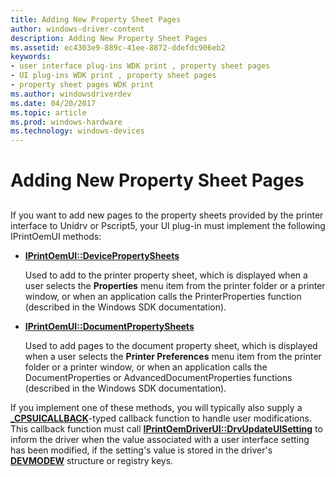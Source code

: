 ```yaml
---
title: Adding New Property Sheet Pages
author: windows-driver-content
description: Adding New Property Sheet Pages
ms.assetid: ec4303e9-889c-41ee-8872-ddefdc906eb2
keywords:
- user interface plug-ins WDK print , property sheet pages
- UI plug-ins WDK print , property sheet pages
- property sheet pages WDK print
ms.author: windowsdriverdev
ms.date: 04/20/2017
ms.topic: article
ms.prod: windows-hardware
ms.technology: windows-devices
---
```


# Adding New Property Sheet Pages


## <a href="" id="ddk-adding-new-property-sheet-pages-gg"></a>


If you want to add new pages to the property sheets provided by the printer interface to Unidrv or Pscript5, your UI plug-in must implement the following IPrintOemUI methods:

-   [**IPrintOemUI::DevicePropertySheets**](https://msdn.microsoft.com/library/windows/hardware/ff554165)

    Used to add to the printer property sheet, which is displayed when a user selects the **Properties** menu item from the printer folder or a printer window, or when an application calls the PrinterProperties function (described in the Windows SDK documentation).

-   [**IPrintOemUI::DocumentPropertySheets**](https://msdn.microsoft.com/library/windows/hardware/ff554173)

    Used to add pages to the document property sheet, which is displayed when a user selects the **Printer Preferences** menu item from the printer folder or a printer window, or when an application calls the DocumentProperties or AdvancedDocumentProperties functions (described in the Windows SDK documentation).

If you implement one of these methods, you will typically also supply a [**\_CPSUICALLBACK**](https://msdn.microsoft.com/library/windows/hardware/ff564313)-typed callback function to handle user modifications. This callback function must call [**IPrintOemDriverUI::DrvUpdateUISetting**](https://msdn.microsoft.com/library/windows/hardware/ff553115) to inform the driver when the value associated with a user interface setting has been modified, if the setting's value is stored in the driver's [**DEVMODEW**](https://msdn.microsoft.com/library/windows/hardware/ff552837) structure or registry keys.

 

 




